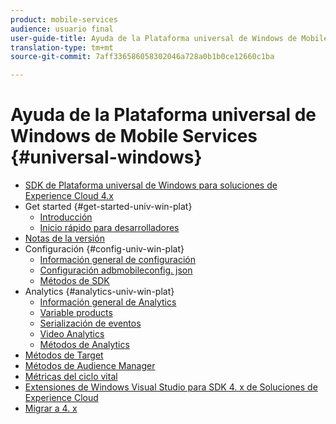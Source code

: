```yaml
---
product: mobile-services
audience: usuario final
user-guide-title: Ayuda de la Plataforma universal de Windows de Mobile Services
translation-type: tm+mt
source-git-commit: 7aff336586058302046a728a0b1b0ce12660c1ba

---
```



# Ayuda de la Plataforma universal de Windows de Mobile Services {#universal-windows}

+ [SDK de Plataforma universal de Windows para soluciones de Experience Cloud 4.x](overview.md)
+ Get started {#get-started-univ-win-plat}
   + [Introducción](c-getting-started/c-getting-started.md)
   + [Inicio rápido para desarrolladores](c-getting-started/dev-qs.md)
+ [Notas de la versión](release-notes.md)
+ Configuración {#config-univ-win-plat}
   + [Información general de configuración](c-configuration/c-configuration.md)
   + [Configuración adbmobileconfig. json](c-configuration/c.json.md)
   + [Métodos de SDK](c-configuration/methods.md)
+ Analytics {#analytics-univ-win-plat}
   + [Información general de Analytics](analytics/analytics.md)
   + [Variable products](analytics/products.md)
   + [Serialización de eventos](analytics/event-serialization.md)
   + [Video Analytics](analytics/video-qs.md)
   + [Métodos de Analytics](analytics/analytics-methods.md)
+ [Métodos de Target](target/target-methods.md)
+ [Métodos de Audience Manager](audiencemgmt/audience-manager-methods.md)
+ [Métricas del ciclo vital](metrics.md)
+ [Extensiones de Windows Visual Studio para SDK 4. x de Soluciones de Experience Cloud](extensions/win-vse-4x.md)
+ [Migrar a 4. x](migration-v3.md)
